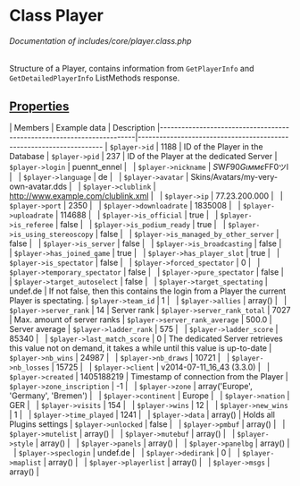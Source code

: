 # Class Player
###### Documentation of includes/core/player.class.php

Structure of a Player, contains information from `GetPlayerInfo` and `GetDetailedPlayerInfo` ListMethods response.



## [Properties](_#Properties)


| Members								| Example data						| Description
|-----------------------------------------------------------------------|--------------------------------------------------------------------
| `$player->id`								| 1188							| ID of the Player in the Database
| `$player->pid`							| 237							| ID of the Player at the dedicated Server
| `$player->login`							| puennt_ennel						| &nbsp;
| `$player->nickname`							| $S$W$F90Gιммє$FF0ツl					| &nbsp;
| `$player->language`							| de							| &nbsp;
| `$player->avatar`							| Skins/Avatars/my-very-own-avatar.dds			| &nbsp;
| `$player->clublink`							| http://www.example.com/clublink.xml			| &nbsp;
| `$player->ip`								| 77.23.200.000						| &nbsp;
| `$player->port`							| 2350							| &nbsp;
| `$player->downloadrate`						| 1835008						| &nbsp;
| `$player->uploadrate`							| 114688						| &nbsp;
| `$player->is_official`						| true							| &nbsp;
| `$player->is_referee`							| false							| &nbsp;
| `$player->is_podium_ready`						| true							| &nbsp;
| `$player->is_using_stereoscopy`					| false							| &nbsp;
| `$player->is_managed_by_other_server`					| false							| &nbsp;
| `$player->is_server`							| false							| &nbsp;
| `$player->is_broadcasting`						| false							| &nbsp;
| `$player->has_joined_game`						| true							| &nbsp;
| `$player->has_player_slot`						| true							| &nbsp;
| `$player->is_spectator`						| false							| &nbsp;
| `$player->forced_spectator`						| 0							| &nbsp;
| `$player->temporary_spectator`					| false							| &nbsp;
| `$player->pure_spectator`						| false							| &nbsp;
| `$player->target_autoselect`						| false							| &nbsp;
| `$player->target_spectating`						| undef.de						| If not false, then this contains the login from a Player the current Player is spectating.
| `$player->team_id`							| 1							| &nbsp;
| `$player->allies`							| array()						| &nbsp;
| `$player->server_rank`						| 14							| Server rank
| `$player->server_rank_total`						| 7027							| Max. amount of server ranks
| `$player->server_rank_average`					| 500.0							| Server average
| `$player->ladder_rank`						| 575							| &nbsp;
| `$player->ladder_score`						| 85340							| &nbsp;
| `$player->last_match_score`						| 0							| The dedicated Server retrieves this value not on demand, it takes a while until this value is up-to-date
| `$player->nb_wins`							| 24987							| &nbsp;
| `$player->nb_draws`							| 10721							| &nbsp;
| `$player->nb_losses`							| 15725							| &nbsp;
| `$player->client`							| v2014-07-11_16_43 (3.3.0)				| &nbsp;
| `$player->created`							| 1405188219						| Timestamp of connection from the Player
| `$player->zone_inscription`						| -1							| &nbsp;
| `$player->zone`							| array('Europe', 'Germany', 'Bremen')			| &nbsp;
| `$player->continent`							| Europe						| &nbsp;
| `$player->nation`							| GER							| &nbsp;
| `$player->visits`							| 154							| &nbsp;
| `$player->wins`							| 12							| &nbsp;
| `$player->new_wins`							| 1							| &nbsp;
| `$player->time_played`						| 1241							| &nbsp;
| `$player->data`							| array()						| Holds all Plugins settings
| `$player->unlocked`							| false							| &nbsp;
| `$player->pmbuf`							| array()						| &nbsp;
| `$player->mutelist`							| array()						| &nbsp;
| `$player->mutebuf`							| array()						| &nbsp;
| `$player->style`							| array()						| &nbsp;
| `$player->panels`							| array()						| &nbsp;
| `$player->panelbg`							| array()						| &nbsp;
| `$player->speclogin`							| undef.de						| &nbsp;
| `$player->dedirank`							| 0							| &nbsp;
| `$player->maplist`							| array()						| &nbsp;
| `$player->playerlist`							| array()						| &nbsp;
| `$player->msgs`							| array()						| &nbsp;
